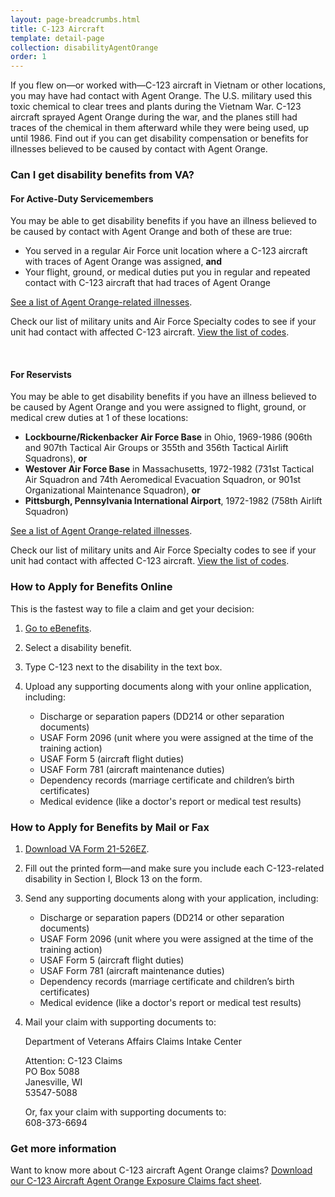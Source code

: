 ```yaml
---
layout: page-breadcrumbs.html
title: C-123 Aircraft
template: detail-page
collection: disabilityAgentOrange
order: 1
---
```


<div class="va-introtext">

If you flew on—or worked with—C-123 aircraft in Vietnam or other locations, you may have had contact with Agent Orange. The U.S. military used this toxic chemical to clear trees and plants during the Vietnam War. C-123 aircraft sprayed Agent Orange during the war, and the planes still had traces of the chemical in them afterward while they were being used, up until 1986. Find out if you can get disability compensation or benefits for illnesses believed to be caused by contact with Agent Orange.

</div>

<div class="feature" markdown="1">

### Can I get disability benefits from VA?

#### For Active-Duty Servicemembers

You may be able to get disability benefits if you have an illness believed to be caused by contact with Agent Orange and both of these are true:

- You served in a regular Air Force unit location where a C-123 aircraft with traces of Agent Orange was assigned, **and**
- Your flight, ground, or medical duties put you in regular and repeated contact with C-123 aircraft that had traces of Agent Orange

[See a list of Agent Orange-related illnesses](/disability-benefits/conditions/exposure-to-hazardous-materials/agent-orange/diseases/).

Check our list of military units and Air Force Specialty codes to see if your unit had contact with affected C-123 aircraft. [View the list of codes](http://www.benefits.va.gov/compensation/docs/AO_C123_AFSpecialityCodesUnits.pdf).

<br>

#### For Reservists

You may be able to get disability benefits if you have an illness believed to be caused by Agent Orange and you were assigned to flight, ground, or medical crew duties at 1 of these locations:

- **Lockbourne/Rickenbacker Air Force Base** in Ohio, 1969-1986 (906th and 907th Tactical Air Groups or 355th and 356th Tactical Airlift Squadrons), **or**
- **Westover Air Force Base** in Massachusetts, 1972-1982 (731st Tactical Air Squadron and 74th Aeromedical Evacuation Squadron, or 901st Organizational Maintenance Squadron), **or**
- **Pittsburgh, Pennsylvania International Airport**, 1972-1982 (758th Airlift Squadron)

[See a list of Agent Orange-related illnesses](/disability-benefits/conditions/exposure-to-hazardous-materials/agent-orange/diseases/).


Check our list of military units and Air Force Specialty codes to see if your unit had contact with affected C-123 aircraft. [View the list of codes]( http://www.benefits.va.gov/compensation/docs/AO_C123_AFSpecialityCodesUnits.pdf).

</div>

### How to Apply for Benefits Online

This is the fastest way to file a claim and get your decision:

<ol class="process" markdown="0">
<li class="step one" markdown="1">

[Go to eBenefits](https://www.ebenefits.va.gov/ebenefits/homepage).

</li>

<li class="step two" markdown="1">

Select a disability benefit.

</li>

<li class="step three" markdown="1">

Type C-123 next to the disability in the text box.

</li>

<li class="step last four" markdown="0">

<p>Upload any supporting documents along with your online application, including:</p>

<div class="feature">

<ul>
  <li>Discharge or separation papers (DD214 or other separation documents)</li>
  <li>USAF Form 2096 (unit where you were assigned at the time of the training action)</li>
  <li>USAF Form 5 (aircraft flight duties)</li>
  <li>USAF Form 781 (aircraft maintenance duties)</li>
  <li>Dependency records (marriage certificate and children’s birth certificates)</li>
  <li>Medical evidence (like a doctor's report or medical test results)</li>
</ul>

</div>

</li>
</ol>

### How to Apply for Benefits by Mail or Fax

<ol class="process" markdown="0">
<li class="step one" markdown="1">

[Download VA Form 21-526EZ](http://www.vba.va.gov/pubs/forms/VBA-21-526EZ-ARE.pdf).

</li>

<li class="step two" markdown="0">

Fill out the printed form—and make sure you include each C-123-related disability in Section I, Block 13 on the form.

</li>

<li class="step three wow fadeIn animated" markdown="0">

<p>Send any supporting documents along with your application, including:</p>

<div class="feature">

<ul>
  <li>Discharge or separation papers (DD214 or other separation documents)</li>
  <li>USAF Form 2096 (unit where you were assigned at the time of the training action)</li>
  <li>USAF Form 5 (aircraft flight duties)</li>
  <li>USAF Form 781 (aircraft maintenance duties)</li>
  <li>Dependency records (marriage certificate and children’s birth certificates)</li>
  <li>Medical evidence (like a doctor's report or medical test results)</li>
</ul>

</div>

</li>

<li class="step three last" markdown="0">

<p>Mail your claim with supporting documents to:</p>
<p>Department of Veterans Affairs Claims Intake Center</p>
<p>Attention: C-123 Claims<br />
PO Box 5088<br />
Janesville, WI<br />
53547-5088</p>

<p>Or, fax your claim with supporting documents to:<br />
608-373-6694</p>

</li>

</ol>

### Get more information

Want to know more about C-123 aircraft Agent Orange claims? [Download our C-123 Aircraft Agent Orange Exposure Claims fact sheet](http://www.benefits.va.gov/benefits/factsheets/serviceconnected/AO_c123.pdf).

